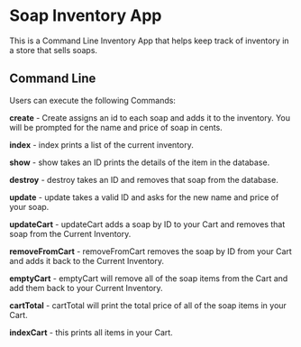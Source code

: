 # Soap Inventory App

This is a Command Line Inventory App that helps keep track of inventory in a store that sells soaps. 

## Command Line

Users can execute the following Commands:

**create** - Create assigns an id to each soap and adds it to the inventory. You will be prompted for the name and price of soap in cents.

**index** - index prints a list of the current inventory.

**show** - show takes an ID prints the details of the item in the database.

**destroy** - destroy takes an ID and removes that soap from the database.

**update** - update takes a valid ID and asks for the new name and price of your soap.

**updateCart** - updateCart adds a soap by ID to your Cart and removes that soap from the Current Inventory.

**removeFromCart** - removeFromCart removes the soap by ID from your Cart and adds it back to the Current Inventory.

**emptyCart** - emptyCart will remove all of the soap items from the Cart and add them back to your Current Inventory.

**cartTotal** - cartTotal will print the total price of all of the soap items in your Cart. 

**indexCart** - this prints all items in your Cart.
